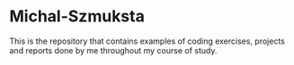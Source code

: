 # Michal-Szmuksta
This is the repository that contains examples of coding exercises, projects and reports done by me throughout my course of study.
